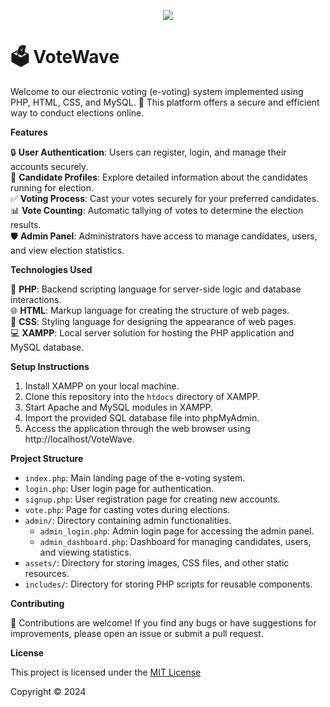 <p align="center">
<img src="https://github.com/DON2604/VoteWave/assets/89240074/7e4a966b-32ce-4650-acc9-740f65515aaa">
</p>



# 🗳️ **VoteWave**

Welcome to our electronic voting (e-voting) system implemented using PHP, HTML, CSS, and MySQL. 🎉 This platform offers a secure and efficient way to conduct elections online.

**Features**

🔒 **User Authentication**: Users can register, login, and manage their accounts securely.<br>
👤 **Candidate Profiles**: Explore detailed information about the candidates running for election.<br>
✅ **Voting Process**: Cast your votes securely for your preferred candidates.<br>
📊 **Vote Counting**: Automatic tallying of votes to determine the election results.<br>
🛡️ **Admin Panel**: Administrators have access to manage candidates, users, and view election statistics.<br>

**Technologies Used**

🔗 **PHP**: Backend scripting language for server-side logic and database interactions.<br>
🌐 **HTML**: Markup language for creating the structure of web pages.<br>
🎨 **CSS**: Styling language for designing the appearance of web pages.<br>
💻 **XAMPP**: Local server solution for hosting the PHP application and MySQL database.<br>

**Setup Instructions**

1. Install XAMPP on your local machine.
2. Clone this repository into the `htdocs` directory of XAMPP.
3. Start Apache and MySQL modules in XAMPP.
4. Import the provided SQL database file into phpMyAdmin.
5. Access the application through the web browser using http://localhost/VoteWave.

**Project Structure**

- `index.php`: Main landing page of the e-voting system.
- `login.php`: User login page for authentication.
- `signup.php`: User registration page for creating new accounts.
- `vote.php`: Page for casting votes during elections.
- `admin/`: Directory containing admin functionalities.
  - `admin_login.php`: Admin login page for accessing the admin panel.
  - `admin_dashboard.php`: Dashboard for managing candidates, users, and viewing statistics.
- `assets/`: Directory for storing images, CSS files, and other static resources.
- `includes/`: Directory for storing PHP scripts for reusable components.

**Contributing**

🚀 Contributions are welcome! If you find any bugs or have suggestions for improvements, please open an issue or submit a pull request.

**License**

This project is licensed under the [MIT License](https://opensource.org/licenses/MIT)

Copyright © 2024
